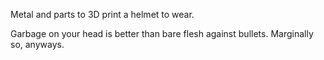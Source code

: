 Metal and parts to 3D print a helmet to wear.

Garbage on your head is better than bare flesh against bullets. Marginally so, anyways.
